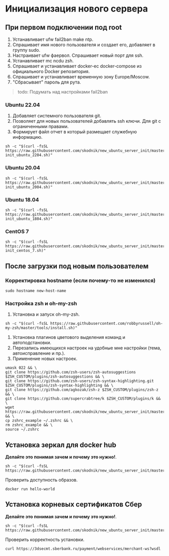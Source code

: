 # Инициализация нового сервера

## При первом подключении под root

1. Устанавливает ufw fail2ban make ntp.
2. Спрашивает имя нового пользователя и создает его, добавляет в группу sudo.
3. Настраивает ufw фаервол. Спрашивает новый порт для ssh.
4. Устанавливает mc ncdu zsh.
5. Спрашивает и устанавливает docker-ec docker-compose из официального Docker репозитория.
6. Спрашивает и устанавливает временную зону Europe/Moscow.
7. "Сбрасывает" пароль для рута.

> todo: Подумать над настройками fail2ban

### Ubuntu 22.04

1. Добавляет системного пользователя git.
2. Позволяет для новых пользователей добавлять ssh ключи. Для git с ограниченными правами.
3. Формирует файл отчет в который размещает служебную информацию.

```shell
sh -c "$(curl -fsSL https://raw.githubusercontent.com/skodnik/new_ubuntu_server_init/master/server-init_ubuntu_2204.sh)"
```

### Ubuntu 20.04

```shell
sh -c "$(curl -fsSL https://raw.githubusercontent.com/skodnik/new_ubuntu_server_init/master/server-init_ubuntu_2004.sh)"
```

### Ubuntu 18.04

```shell
sh -c "$(curl -fsSL https://raw.githubusercontent.com/skodnik/new_ubuntu_server_init/master/server-init_ubuntu_1804.sh)"
```

### CentOS 7

```shell
sh -c "$(curl -fsSL https://raw.githubusercontent.com/skodnik/new_ubuntu_server_init/master/server-init_centos_7.sh)"
```

## После загрузки под новым пользователем

### Корректировка hostname (если почему-то не изменился)

```shell
sudo hostname new-host-name
```

### Настройка zsh и oh-my-zsh

1. Установка и запуск oh-my-zsh.

```shell
sh -c "$(curl -fsSL https://raw.githubusercontent.com/robbyrussell/oh-my-zsh/master/tools/install.sh)"
```

1. Установка плагинов цветового выделения команд и автоподстановки.
2. Перезапись имеющихся настроек на удобные мне настройки (тема, автоисправление и пр.).
3. Применение новых настроек.

```shell
umask 022 && \
git clone https://github.com/zsh-users/zsh-autosuggestions $ZSH_CUSTOM/plugins/zsh-autosuggestions && \
git clone https://github.com/zsh-users/zsh-syntax-highlighting.git $ZSH_CUSTOM/plugins/zsh-syntax-highlighting && \
git clone https://github.com/agkozak/zsh-z $ZSH_CUSTOM/plugins/zsh-z && \
git clone https://github.com/supercrabtree/k $ZSH_CUSTOM/plugins/k && \
wget https://raw.githubusercontent.com/skodnik/new_ubuntu_server_init/master/configs/zshrc_example && \
cp zshrc_example ~/.zshrc && \
rm zshrc_example && \
source ~/.zshrc
```

## Установка зеркал для docker hub

**Делайте это понимая зачем и почему это нужно!**.

```shell
sh -c "$(curl -fsSL https://raw.githubusercontent.com/skodnik/new_ubuntu_server_init/master/ubuntu_2204_install_docker_hub_mirrors.sh)"
```

Проверить доступность образов.

```shell
docker run hello-world
```


## Установка корневых сертификатов Сбер

**Делайте это понимая зачем и почему это нужно!**.

```shell
sh -c "$(curl -fsSL https://raw.githubusercontent.com/skodnik/new_ubuntu_server_init/master/ubuntu_2204_install_sber_certs.sh)"
```

Проверить корректность установки.

```shell
curl https://3dsecmt.sberbank.ru/payment/webservices/merchant-ws?wsdl
```

